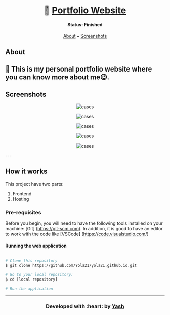 <h1 align="center">
   👱 <a href=""> Portfolio Website </a>
</h1>

<h4 align="center"> 
	 Status: Finished
</h4>

<p align="center">
 <a href="#about">About</a> •
 <a href="#screenshots">Screenshots</a> 
</p>


## About

👱 This is my personal portfolio website where you can know more about me😉. 
---

## Screenshots

<p align="center">
  <img alt="cases" src="https://github.com/Yola21/yola21.github.io/blob/main/image/home.png">
</p>

<p align="center">
  <img alt="cases" src="https://github.com/Yola21/yola21.github.io/blob/main/image/about.png">
</p>

<p align="center">
  <img alt="cases" src="https://github.com/Yola21/yola21.github.io/blob/main/image/skills.png">
</p>

<p align="center">
  <img alt="cases" src="https://github.com/Yola21/yola21.github.io/blob/main/image/projects.png">
</p>

<p align="center">
  <img alt="cases" src="https://github.com/Yola21/yola21.github.io/blob/main/image/contact.png">
</p>
---

## How it works

This project have two parts:
1. Frontend
2. Hosting

### Pre-requisites

Before you begin, you will need to have the following tools installed on your machine:
[Git] (https://git-scm.com).
In addition, it is good to have an editor to work with the code like [VSCode] (https://code.visualstudio.com/)

#### Running the web application

```bash

# Clone this repository
$ git clone https://github.com/Yola21/yola21.github.io.git

# Go to your local repository:
$ cd [local repository]

# Run the application

```

---
<h3 align="center"><b>Developed with :heart: by <a href="https://github.com/Yola21">Yash</a></b></h1>
